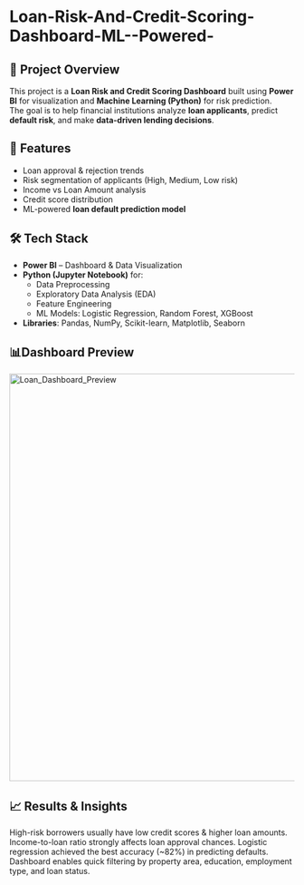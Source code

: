 # Loan-Risk-And-Credit-Scoring-Dashboard-ML--Powered-

## 📌 Project Overview
This project is a **Loan Risk and Credit Scoring Dashboard** built using **Power BI** for visualization and **Machine Learning (Python)** for risk prediction.  
The goal is to help financial institutions analyze **loan applicants**, predict **default risk**, and make **data-driven lending decisions**.

## 🚀 Features
- Loan approval & rejection trends  
- Risk segmentation of applicants (High, Medium, Low risk)  
- Income vs Loan Amount analysis  
- Credit score distribution  
- ML-powered **loan default prediction model**

## 🛠️ Tech Stack
- **Power BI** – Dashboard & Data Visualization  
- **Python (Jupyter Notebook)** for:  
  - Data Preprocessing  
  - Exploratory Data Analysis (EDA)  
  - Feature Engineering  
  - ML Models: Logistic Regression, Random Forest, XGBoost  
- **Libraries**: Pandas, NumPy, Scikit-learn, Matplotlib, Seaborn

## 📊Dashboard Preview 
<img width="1279" height="719" alt="Loan_Dashboard_Preview" src="https://github.com/user-attachments/assets/f994b738-b361-4951-a763-b847b1877096" />


## 📈 Results & Insights
High-risk borrowers usually have low credit scores & higher loan amounts.
Income-to-loan ratio strongly affects loan approval chances.
Logistic regression achieved the best accuracy (~82%) in predicting defaults.
Dashboard enables quick filtering by property area, education, employment type, and loan status.
